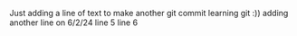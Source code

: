 Just adding a line of text to make another git commit
learning git
:))
adding another line on 6/2/24
line 5
line 6